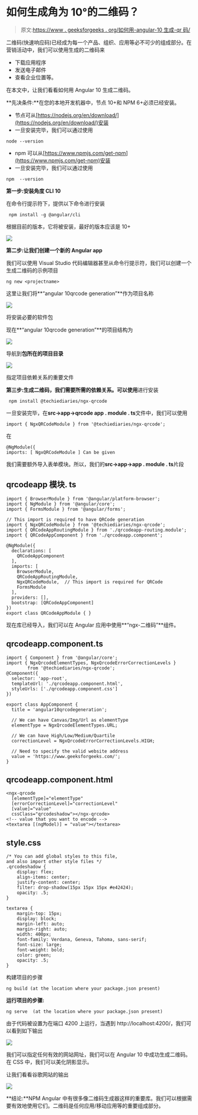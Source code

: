 # 如何生成角为 10°的二维码？

> 原文:[https://www . geeksforgeeks . org/如何用-angular-10 生成-qr 码/](https://www.geeksforgeeks.org/how-to-generate-qr-codes-with-angular-10/)

二维码(快速响应码)已经成为每一个产品、组织、应用等必不可少的组成部分。在营销活动中，我们可以使用生成的二维码来

*   下载应用程序
*   发送电子邮件
*   查看企业位置等。

在本文中，让我们看看如何用 Angular 10 生成二维码。

**先决条件:**在您的本地开发机器中，节点 10+和 NPM 6+必须已经安装。

*   节点可从[https://nodejs.org/en/download/](https://nodejs.org/en/download/)安装
*   一旦安装完毕，我们可以通过使用

```
node --version
```

*   npm 可以从[https://www.npmjs.com/get-npm](https://www.npmjs.com/get-npm)安装
*   一旦安装完毕，我们可以通过使用

```
npm  --version
```

**第一步:安装角度 CLI 10**

在命令行提示符下，提供以下命令进行安装

```
 npm install -g @angular/cli
```

根据目前的版本，它将被安装，最好的版本应该是 10+

![](img/0fb15235f7744202fe323f5c6a977929.png)

**第二步:让我们创建一个新的 Angular app**

我们可以使用 Visual Studio 代码编辑器甚至从命令行提示符，我们可以创建一个生成二维码的示例项目

```
ng new <projectname>
```

这里让我们将**“angular 10qrcode generation”**作为项目名称

![](img/3116e6f21e8191ebd28831ed0b5be66b.png)

将安装必要的软件包

现在**“angular 10qrcode generation”**的项目结构为

![](img/0df8c0072ccdcd4be52d0da377da5c0b.png)

导航到**包所在的项目目录**

![](img/0c2ba88b64ec1b5cdf9781cfaa954b9a.png)

指定项目依赖关系的重要文件

**第三步:生成二维码，我们需要所需的依赖关系。可以使用**进行安装

```
 npm install @techiediaries/ngx-qrcode
```

一旦安装完毕，在**src->app->qrcode app . module . ts**文件中，我们可以使用

```
import { NgxQRCodeModule } from '@techiediaries/ngx-qrcode'; 
```

在

```
@NgModule({
imports: [ NgxQRCodeModule ] Can be given
```

我们需要额外导入表单模块。所以，我们的**src->app->app . module . ts**片段

## qrcodeapp 模块. ts

```
import { BrowserModule } from '@angular/platform-browser';
import { NgModule } from '@angular/core';
import { FormsModule } from '@angular/forms';

// This import is required to have QRCode generation
import { NgxQRCodeModule } from '@techiediaries/ngx-qrcode';
import { QRCodeAppRoutingModule } from './qrcodeapp-routing.module';
import { QRCodeAppComponent } from './qrcodeapp.component';

@NgModule({
  declarations: [
    QRCodeAppComponent
  ],
  imports: [
    BrowserModule,
    QRCodeAppRoutingModule,
    NgxQRCodeModule,  // This import is required for QRCode
    FormsModule
  ],
  providers: [],
  bootstrap: [QRCodeAppComponent]
})
export class QRCodeAppModule { }
```

现在库已经导入，我们可以在 Angular 应用中使用**“ngx-二维码”**组件。

## qrcodeapp.component.ts

```
import { Component } from '@angular/core';
import { NgxQrcodeElementTypes, NgxQrcodeErrorCorrectionLevels } 
        from '@techiediaries/ngx-qrcode';
@Component({
  selector: 'app-root',
  templateUrl: './qrcodeapp.component.html',
  styleUrls: ['./qrcodeapp.component.css']
})

export class AppComponent {
  title = 'angular10qrcodegeneration';

  // We can have Canvas/Img/Url as elementType
  elementType = NgxQrcodeElementTypes.URL;

  // We can have High/Low/Medium/Quartile
  correctionLevel = NgxQrcodeErrorCorrectionLevels.HIGH;

  // Need to specify the valid website address
  value = 'https://www.geeksforgeeks.com/';
}
```

## qrcodeapp.component.html

```
<ngx-qrcode
  [elementType]="elementType"
  [errorCorrectionLevel]="correctionLevel"
  [value]="value"
  cssClass="qrcodeshadow"></ngx-qrcode>
<!-- value that you want to encode -->
<textarea [(ngModel)] = "value"></textarea>
```

## style.css

```
/* You can add global styles to this file, 
and also import other style files */
.qrcodeshadow {
    display: flex;
    align-items: center;
    justify-content: center;
    filter: drop-shadow(15px 15px 15px #e42424);
    opacity: .5;
}

textarea {
    margin-top: 15px; 
    display: block;
    margin-left: auto;
    margin-right: auto;
    width: 400px;
    font-family: Verdana, Geneva, Tahoma, sans-serif;
    font-size: large;
    font-weight: bold;
    color: green;
    opacity: .5;
}
```

构建项目的步骤

```
ng build (at the location where your package.json present)
```

**运行项目的步骤:**

```
ng serve  (at the location where your package.json present)
```

由于代码被设置为在端口 4200 上运行，当遇到 http://localhost:4200/，我们可以看到如下输出

![](img/77ea647f58a81fe722839653091e5f68.png)

我们可以指定任何有效的网站网址，我们可以在 Angular 10 中成功生成二维码。在 CSS 中，我们可以美化阴影显示。

让我们看看谷歌网站的输出

![](img/c8fd970e95d4952708a74fb9cdab5d4c.png)

**结论:**NPM Angular 中有很多像二维码生成器这样的重要库。我们可以根据需要有效地使用它们。二维码是任何应用/移动应用等的重要组成部分。